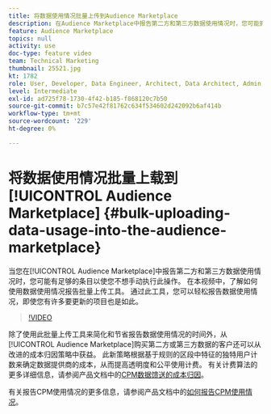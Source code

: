 ```yaml
---
title: 将数据使用情况批量上传到Audience Marketplace
description: 在Audience Marketplace中报告第二方和第三方数据使用情况时，您可能拥有足够的条目，以便不希望手动执行此操作。 在本视频中，您将了解如何使用数据使用情况报告批量上传工具，以便能够轻松报告数据使用情况，即使您有许多项目要更新。
feature: Audience Marketplace
topics: null
activity: use
doc-type: feature video
team: Technical Marketing
thumbnail: 25521.jpg
kt: 1782
role: User, Developer, Data Engineer, Architect, Data Architect, Admin, Leader
level: Intermediate
exl-id: ad725f78-1730-4f42-b185-f868120c7b50
source-git-commit: b7c57e42f81762c634f534602d242092b6af414b
workflow-type: tm+mt
source-wordcount: '229'
ht-degree: 0%

---
```


# 将数据使用情况批量上载到[!UICONTROL Audience Marketplace] {#bulk-uploading-data-usage-into-the-audience-marketplace}

当您在[!UICONTROL Audience Marketplace]中报告第二方和第三方数据使用情况时，您可能有足够的条目以使您不想手动执行此操作。 在本视频中，了解如何使用数据使用情况报告批量上传工具。 通过此工具，您可以轻松报告数据使用情况，即使您有许多要更新的项目也是如此。

>[!VIDEO](https://video.tv.adobe.com/v/25521/?quality=12)

除了使用此批量上传工具来简化和节省报告数据使用情况的时间外，从[!UICONTROL Audience Marketplace]购买第二方或第三方数据的客户还可以从改进的成本归因策略中获益。 此新策略根据基于规则的区段中特征的独特用户计数来确定数据提供商的成本，从而提高透明度和公平使用计费。
有关计费算法的更多详细信息，请参阅产品文档中的[CPM数据馈送的成本归因](https://experiencecloud.adobe.com/resources/help/zh_CN/aam/marketplace_cpm_billing.html)。

有关报告CPM使用情况的更多信息，请参阅产品文档中的[如何报告CPM使用情况](https://experiencecloud.adobe.com/resources/help/zh_CN/aam/t_marketplace_report_cpm_usage.html)。
